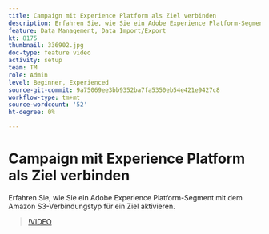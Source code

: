 ```yaml
---
title: Campaign mit Experience Platform als Ziel verbinden
description: Erfahren Sie, wie Sie ein Adobe Experience Platform-Segment mit dem Amazon S3-Verbindungstyp für ein Ziel aktivieren.
feature: Data Management, Data Import/Export
kt: 8175
thumbnail: 336902.jpg
doc-type: feature video
activity: setup
team: TM
role: Admin
level: Beginner, Experienced
source-git-commit: 9a75069ee3bb9352ba7fa5350eb54e421e9427c8
workflow-type: tm+mt
source-wordcount: '52'
ht-degree: 0%

---
```



# Campaign mit Experience Platform als Ziel verbinden

Erfahren Sie, wie Sie ein Adobe Experience Platform-Segment mit dem Amazon S3-Verbindungstyp für ein Ziel aktivieren.

>[!VIDEO](https://video.tv.adobe.com/v/336902?quality=12)
